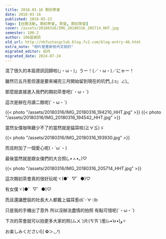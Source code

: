 ```yaml
---
title: 2018.03.16 期初茶會
date: 2018-03-16
published: 2018-05-23
tags: [社團活動, 期初茶會, 聚餐, 期初聚餐]
cover: /assets/20180316/IMG_20180316_205714_HHT.jpg
semester: 106-2
author: 106屆資訊
old_url: http://nkfustacgclub.blog.fc2.com/blog-entry-46.html
extra_note: "相片是重新依內文挑的"
migrated_editor: 如月
migrated_date: 2024-07-24
---
```


混了很久的本屆資訊回歸啦(」・ω・)」うー！(／・ω・)／にゃー！

雖然已五月惹但還是要來補完三月開始留到現在的坑們\_(:з」∠)\_

那麼就直接進入我們的期初茶會吧(`・ω・´)

這次是辦在月讀二館呢(`・ω・´)

{{< photo "/assets/20180316/IMG_20180316_194210_HHT.jpg" >}}
{{< photo "/assets/20180316/IMG_20180316_194542_HHT.jpg" >}}

當然女僕咖啡廳少不了的當然就是貓耳啦(≧∀≦)ゞ

{{< photo "/assets/20180316/IMG_20180316_193930.jpg" >}}

而且附加了一個愛心呢(・`ω´・)

最後當然就是跟女僕們的大合照(｡•ㅅ•｡)♡

{{< photo "/assets/20180316/IMG_20180316_205714_HHT.jpg" >}}

這次期初茶會真的很好玩呢ヾ(●゜▽゜●)♡

有女僕ヾ(●゜▽゜●)♡

而且還讓歷屆的社長大人都戴上貓耳惹d(`･∀･)b

只是我的手機出了意外 所以沒辦法盡情的拍照 有點可惜呢(´・ω・`)

下次的茶會就可以拍更多大家的照(ㄙㄨˋ)片(ㄘㄞˊ)惹(๑•̀ㅂ•́)و✧

お楽しみくださいξ( ✿＞◡❛)

